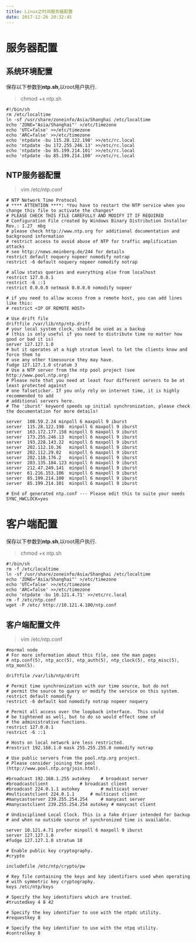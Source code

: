 ```yaml
---
title: Linux之时间服务器配置
date: 2017-12-26 20:32:45
---
```



服务器配置
=====

系统环境配置
---

保存以下参数到**ntp.sh**,以root用户执行.
> chmod +x ntp.sh

    #!/bin/sh
    rm /etc/localtime
    ln -sf /usr/share/zoneinfo/Asia/Shanghai /etc/localtime
    echo 'ZONE="Asia/Shanghai"' >/etc/timezone
    echo 'UTC=false' >>/etc/timezone
    echo 'ARC=false' >>/etc/timezone
    echo 'ntpdate -bu 115.28.122.198' >>/etc/rc.local
    echo 'ntpdate -bu 172.255.246.13' >>/etc/rc.local
    echo 'ntpdate -bu 85.199.214.101' >>/etc/rc.local
    echo 'ntpdate -bu 85.199.214.100' >>/etc/rc.local

NTP服务器配置 
---

> vim /etc/ntp.conf

    # NTP Network Time Protocol
    # **** ATTENTION ****: *You have to restart the NTP service when you change this file to activate the changes*
    # PLEASE CHECK THIS FILE CAREFULLY AND MODIFY IT IF REQUIRED
    # Configuration File created by Windows Binary Distribution Installer Rev.: 1.27  mbg
    # please check http://www.ntp.org for additional documentation and background information
    # restrict access to avoid abuse of NTP for traffic amplification attacks
    # see http://news.meinberg.de/244 for details 
    restrict default noquery nopeer nomodify notrap 
    restrict -6 default noquery nopeer nomodify notrap
     
    # allow status queries and everything else from localhost
    restrict 127.0.0.1
    restrict -6 ::1
    restrict 0.0.0.0 netmask 0.0.0.0 nomodify nopeer
     
    # if you need to allow access from a remote host, you can add lines like this:
    # restrict <IP OF REMOTE HOST>
     
    # Use drift file
    driftfile /var/lib/ntp/ntp.drift
    # your local system clock, should be used as a backup
    # (this is only useful if you need to distribute time no matter how good or bad it is)
    server 127.127.1.0
    # but it operates at a high stratum level to let the clients know and force them to
    # use any other timesource they may have.
    fudge 127.127.1.0 stratum 3
    # Use a NTP server from the ntp pool project (see http://www.pool.ntp.org)
    # Please note that you need at least four different servers to be at least protected against
    # one falseticker. If you only rely on internet time, it is highly recommended to add
    # additional servers here.
    # The 'iburst' keyword speeds up initial synchronization, please check the documentation for more details!
    
    server	108.59.2.24	minpoll 6 maxpoll 9 iburst
    server	115.28.122.198	minpoll 6 maxpoll 9 iburst
    server	163.172.177.158	minpoll 6 maxpoll 9 iburst
    server	173.255.246.13	minpoll 6 maxpoll 9 iburst
    server	193.228.143.22	minpoll 6 maxpoll 9 iburst
    server	202.112.10.36	minpoll 6 maxpoll 9 iburst
    server	202.112.29.82	minpoll 6 maxpoll 9 iburst
    server	202.118.176.2	minpoll 6 maxpoll 9 iburst
    server	203.135.184.123	minpoll 6 maxpoll 9 iburst
    server	212.47.249.141	minpoll 6 maxpoll 9 iburst
    server	61.216.153.106	minpoll 6 maxpoll 9 iburst
    server	85.199.214.100	minpoll 6 maxpoll 9 iburst
    server	85.199.214.101	minpoll 6 maxpoll 9 iburst
    
    # End of generated ntp.conf --- Please edit this to suite your needs
    SYNC_HWCLOCK=yes





客户端配置
=======

保存以下参数到**ntp.sh**,以root用户执行.
> chmod +x ntp.sh

    #!/bin/sh
    rm -f /etc/localtime
    ln -sf /usr/share/zoneinfo/Asia/Shanghai /etc/localtime
    echo 'ZONE="Asia/Shanghai"' >/etc/timezone
    echo 'UTC=false' >>/etc/timezone
    echo 'ARC=false' >>/etc/timezone
    echo 'ntpdate -bu 10.121.4.71' >>/etc/rc.local
    rm -f /etc/ntp.conf
    wget -P /etc/ http://10.121.4.100/ntp.conf

客户端配置文件
---

> vim /etc/ntp.conf

    #normal node
    # For more information about this file, see the man pages
    # ntp.conf(5), ntp_acc(5), ntp_auth(5), ntp_clock(5), ntp_misc(5), ntp_mon(5).
    
    driftfile /var/lib/ntp/drift
    
    # Permit time synchronization with our time source, but do not
    # permit the source to query or modify the service on this system.
    restrict default nomodify
    restrict -6 default kod nomodify notrap nopeer noquery
    
    # Permit all access over the loopback interface.  This could
    # be tightened as well, but to do so would effect some of
    # the administrative functions.
    restrict 127.0.0.1 
    restrict -6 ::1
    
    # Hosts on local network are less restricted.
    #restrict 192.168.1.0 mask 255.255.255.0 nomodify notrap
    
    # Use public servers from the pool.ntp.org project.
    # Please consider joining the pool (http://www.pool.ntp.org/join.html).
    
    #broadcast 192.168.1.255 autokey	# broadcast server
    #broadcastclient			# broadcast client
    #broadcast 224.0.1.1 autokey		# multicast server
    #multicastclient 224.0.1.1		# multicast client
    #manycastserver 239.255.254.254		# manycast server
    #manycastclient 239.255.254.254 autokey # manycast client
    
    # Undisciplined Local Clock. This is a fake driver intended for backup
    # and when no outside source of synchronized time is available. 
    
    server 10.121.4.71 prefer minpoll 6 maxpoll 9 iburst
    server 127.127.1.0
    #fudge 127.127.1.0 stratum 10
    
    # Enable public key cryptography.
    #crypto
    
    includefile /etc/ntp/crypto/pw
    
    # Key file containing the keys and key identifiers used when operating
    # with symmetric key cryptography. 
    keys /etc/ntp/keys
    
    # Specify the key identifiers which are trusted.
    #trustedkey 4 8 42
    
    # Specify the key identifier to use with the ntpdc utility.
    #requestkey 8
    
    # Specify the key identifier to use with the ntpq utility.
    #controlkey 8
